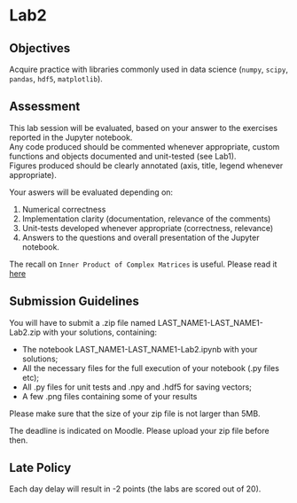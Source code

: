 # Lab2 

## Objectives 

Acquire practice with libraries commonly used in data science (`numpy`, `scipy`, `pandas`, `hdf5`, `matplotlib`).

## Assessment 

This lab session will be evaluated, based on your answer to the exercises reported in the Jupyter notebook.\
Any code produced should be commented whenever appropriate, custom functions and objects documented and unit-tested (see Lab1).\
Figures produced should be clearly annotated (axis, title, legend whenever appropriate).

Your aswers will be evaluated depending on:
1. Numerical correctness
2. Implementation clarity (documentation, relevance of the comments)
3. Unit-tests developed whenever appropriate (correctness, relevance)
4. Answers to the questions and overall presentation of the Jupyter notebook.

The recall on `Inner Product of Complex Matrices` is useful. Please read it [here](inner-product-of-complex-matrices.ipynb)

## Submission Guidelines

You will have to submit a .zip file named LAST_NAME1-LAST_NAME1-Lab2.zip with your solutions, containing:

- The notebook LAST_NAME1-LAST_NAME1-Lab2.ipynb with your solutions;
- All the necessary files for the full execution of your notebook (.py files etc);
- All .py files for unit tests and .npy and .hdf5 for saving vectors;
- A few .png files containing some of your results

Please make sure that the size of your zip file is not larger than 5MB.

The deadline is indicated on Moodle. Please upload your zip file before then.

## Late Policy

Each day delay will result in -2 points (the labs are scored out of 20).





